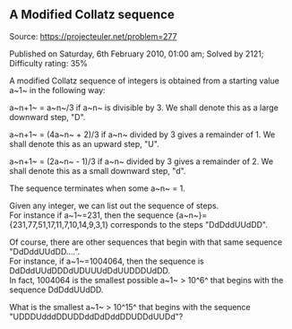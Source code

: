 A Modified Collatz sequence
---------------------------

Source: https://projecteuler.net/problem=277

Published on Saturday, 6th February 2010, 01:00 am; Solved by 2121;
Difficulty rating: 35%

A modified Collatz sequence of integers is obtained from a starting
value a~1~ in the following way:

a~n+1~ = a~n~/3 if a~n~ is divisible by 3. We shall denote this as a
large downward step, "D".

a~n+1~ = (4a~n~ + 2)/3 if a~n~ divided by 3 gives a remainder of 1. We
shall denote this as an upward step, "U".

a~n+1~ = (2a~n~ - 1)/3 if a~n~ divided by 3 gives a remainder of 2. We
shall denote this as a small downward step, "d".

The sequence terminates when some a~n~ = 1.

Given any integer, we can list out the sequence of steps.\
 For instance if a~1~=231, then the sequence
{a~n~}={231,77,51,17,11,7,10,14,9,3,1} corresponds to the steps
"DdDddUUdDD".

Of course, there are other sequences that begin with that same sequence
"DdDddUUdDD....".\
 For instance, if a~1~=1004064, then the sequence is
DdDddUUdDDDdUDUUUdDdUUDDDUdDD.\
 In fact, 1004064 is the smallest possible a~1~ \> 10^6^ that begins
with the sequence DdDddUUdDD.

What is the smallest a~1~ \> 10^15^ that begins with the sequence
"UDDDUdddDDUDDddDdDddDDUDDdUUDd"?
